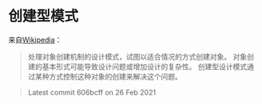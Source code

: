 # 创建型模式

来自[Wikipedia](https://en.wikipedia.org/wiki/Creational_pattern)：

> 处理对象创建机制的设计模式，试图以适合情况的方式创建对象。
> 对象创建的基本形式可能导致设计问题或增加设计的复杂性。
> 创建型设计模式通过某种方式控制这种对象的创建来解决这个问题。

> Latest commit 606bcff on 26 Feb 2021